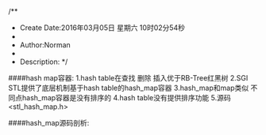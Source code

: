 /**
* Create Date:2016年03月05日 星期六 10时02分54秒
* 
* Author:Norman
* 
* Description: 
*/

####hash map容器:
    1.hash table在查找 删除 插入优于RB-Tree红黑树
    2.SGI STL提供了底层机制基于hash table的hash_map容器
    3.hash_map和map类似 不同点hash_map容器是没有排序的
    4.hash table没有提供排序功能
    5.源码<stl_hash_map.h>

####hash_map源码剖析:

